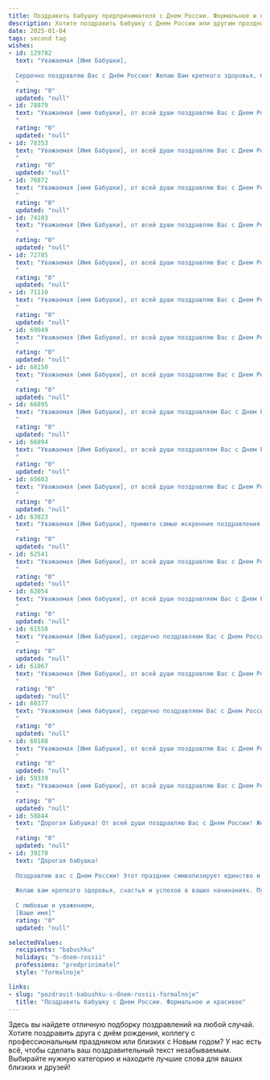```yaml
---
title: Поздравить бабушку предпринимателя с Днем России. Формальное и красивое
description: Хотите поздравить бабушку с Днем России или другим праздником? Наш ИИ создаст незабываемое поздравление, а вы обязательно выделитесь среди других.  
date: 2025-01-04
tags: second tag
wishes:
- id: 129782
  text: "Уважаемая [Имя Бабушки],
  
  Сердечно поздравляю Вас с Днём России! Желаю Вам крепкого здоровья, благополучия и долгих лет жизни, наполненных радостью и гордостью за нашу великую страну.  Ваш вклад как успешного предпринимателя в развитие России заслуживает глубокого уважения. Пусть этот праздник станет для Вас символом новых успехов и достижений!
  "
  rating: "0"
  updated: "null"
- id: 78879
  text: "Уважаемая [имя бабушки], от всей души поздравляю Вас с Днем России! Желаю Вам крепкого здоровья, благополучия и успехов в Вашем предпринимательском деле. Пусть каждый день приносит радость и новые возможности!
  "
  rating: "0"
  updated: "null"
- id: 78353
  text: "Уважаемая [Имя Бабушки], от всей души поздравляю Вас с Днем России! Желаю Вам крепкого здоровья, благополучия, процветания в Вашем предпринимательском деле и долгих лет жизни, полных радости и любви.
  "
  rating: "0"
  updated: "null"
- id: 76872
  text: "Уважаемая [имя Бабушки], от всей души поздравляю Вас с Днем России! Желаю Вам крепкого здоровья, благополучия и процветания. Пусть Ваша предпринимательская деятельность приносит Вам радость и успех.
  "
  rating: "0"
  updated: "null"
- id: 74103
  text: "Уважаемая [Имя Бабушки], от всей души поздравляю Вас с Днем России! Желаю Вам крепкого здоровья, благополучия и мирного неба над головой. Пусть Ваша предпринимательская деятельность приносит Вам удовлетворение и процветание. С праздником!
  "
  rating: "0"
  updated: "null"
- id: 72785
  text: "Уважаемая [Имя Бабушки], от всей души поздравляю Вас с Днем России! Желаю крепкого здоровья, благополучия и процветания Вашему бизнесу. Пусть Ваше предприятие процветает, а все начинания будут успешными!
  "
  rating: "0"
  updated: "null"
- id: 71110
  text: "Уважаемая [имя Бабушки], от всей души поздравляю Вас с Днем России! Желаю Вам крепкого здоровья, благополучия, процветания Вашего дела и всего самого доброго! Пусть Ваша предпринимательская деятельность приносит радость и удовлетворение.
  "
  rating: "0"
  updated: "null"
- id: 69049
  text: "Уважаемая [Имя Бабушки], от всей души поздравляю Вас с Днем России! Желаю Вам крепкого здоровья, благополучия и процветания. Пусть Ваш предпринимательский талант и  неутомимая энергия продолжают приносить Вам успех и радость!
  "
  rating: "0"
  updated: "null"
- id: 68150
  text: "Уважаемая [имя Бабушки], от всей души поздравляю Вас с Днем России! Желаю Вам крепкого здоровья, благополучия и процветания. Пусть Ваша предпринимательская деятельность приносит Вам радость и успех!
  "
  rating: "0"
  updated: "null"
- id: 66895
  text: "Уважаемая [Имя Бабушки], от всей души поздравляем Вас с Днем России! Желаем Вам крепкого здоровья, благополучия и процветания. Пусть Ваша предпринимательская деятельность приносит Вам радость и успех!
  "
  rating: "0"
  updated: "null"
- id: 66894
  text: "Уважаемая [Имя Бабушки], от всей души поздравляем Вас с Днем России! Желаем Вам крепкого здоровья, благополучия и процветания. Пусть Ваша предпринимательская деятельность приносит Вам радость и успех, а жизнь будет наполнена счастьем и любовью!
  "
  rating: "0"
  updated: "null"
- id: 65603
  text: "Уважаемая [имя Бабушки], от всей души поздравляю Вас с Днем России! Желаю Вам крепкого здоровья, благополучия и процветания. Пусть Ваш предпринимательский талант приносит Вам радость и успех. С праздником!
  "
  rating: "0"
  updated: "null"
- id: 63823
  text: "Уважаемая [Имя Бабушки], примите самые искренние поздравления с Днем России! Желаем Вам крепкого здоровья, благополучия и процветания. Пусть этот праздник подарит Вам радость, тепло и гордость за нашу великую страну.
  "
  rating: "0"
  updated: "null"
- id: 62541
  text: "Уважаемая [Имя Бабушки], от всей души поздравляю Вас с Днем России! Желаю Вам крепкого здоровья, благополучия и процветания. Пусть Ваш предпринимательский талант приносит Вам радость и удовлетворение, а Ваша жизнь будет наполнена яркими событиями и добрыми моментами.
  "
  rating: "0"
  updated: "null"
- id: 62054
  text: "Уважаемая [имя бабушки], от всей души поздравляем Вас с Днем России! Желаем Вам крепкого здоровья, благополучия и процветания. Пусть Ваш предпринимательский опыт приносит Вам радость и успех!
  "
  rating: "0"
  updated: "null"
- id: 61558
  text: "Уважаемая [Имя Бабушки], сердечно поздравляем Вас с Днем России! Желаем Вам крепкого здоровья, долгих лет жизни, благополучия и процветания! Пусть Ваш предпринимательский дух всегда вдохновляет Вас на новые свершения, а любовь к Родине наполняет Ваше сердце гордостью и радостью.
  "
  rating: "0"
  updated: "null"
- id: 61067
  text: "Уважаемая [Имя Бабушки], от всей души поздравляю Вас с Днем России! Желаю Вам крепкого здоровья, благополучия и успехов в Вашем предпринимательском деле. Пусть этот праздник подарит Вам радость, гордость за нашу страну и уверенность в её светлом будущем.
  "
  rating: "0"
  updated: "null"
- id: 60377
  text: "Уважаемая [имя бабушки], сердечно поздравляем Вас с Днем России! Желаем Вам крепкого здоровья, благополучия и процветания. Пусть этот праздник станет символом единства, мира и процветания нашей страны.
  "
  rating: "0"
  updated: "null"
- id: 60188
  text: "Уважаемая [Имя Бабушки], от всей души поздравляю Вас с Днем России! Желаю Вам крепкого здоровья, благополучия и процветания. Пусть Ваше предприятие будет успешным, а жизнь – наполнена радостью и счастьем!
  "
  rating: "0"
  updated: "null"
- id: 59339
  text: "Уважаемая [имя Бабушки], от всей души поздравляю Вас с Днем России! Желаю Вам крепкого здоровья, благополучия и успехов в Ваших предпринимательских начинаниях. Пусть этот праздник наполнит Вас радостью, гордостью за нашу страну и вдохновением на новые свершения!
  "
  rating: "0"
  updated: "null"
- id: 58844
  text: "Дорогая Бабушка! От всей души поздравляю Вас с Днем России! Желаю Вам крепкого здоровья, благополучия и дальнейших успехов в Вашем предпринимательском деле. Пусть этот праздник подарит Вам радость, мир и новые возможности.
  "
  rating: "0"
  updated: "null"
- id: 39270
  text: "Дорогая бабушка!
  
  Поздравляю вас с Днем России! Этот праздник символизирует единство и гордость за нашу страну, а также за ту силу и старательность, которые вы проявляете в своей деятельности. Ваш талант и упорство как предпринимателя вдохновляют всех нас.
  
  Желаю вам крепкого здоровья, счастья и успехов в ваших начинаниях. Пусть ваши идеи воплощаются в жизнь, а каждый день приносит радость и удовлетворение от сделанного.
  
  С любовью и уважением,
  [Ваше имя]"
  rating: "0"
  updated: "null"

selectedValues:
  recipients: "babushku"
  holidays: "s-dnem-rossii"
  professions: "predprinimatel"
  style: "formalnoje"

links:
- slug: "pozdravit-babushku-s-dnem-rossii-formalnoje"
  title: "Поздравить бабушку с Днем России. Формальное и красивое"
---
```


Здесь вы найдете отличную подборку поздравлений на любой случай.
Хотите поздравить друга с днём рождения, коллегу с профессиональным праздником или близких с Новым годом? У нас есть всё, чтобы сделать ваш поздравительный текст незабываемым. Выбирайте нужную категорию и находите лучшие слова для ваших близких и друзей!
